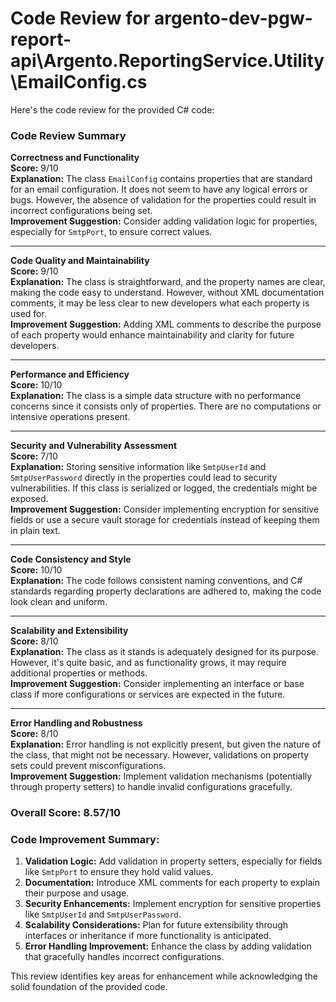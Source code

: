 # Code Review for argento-dev-pgw-report-api\Argento.ReportingService.Utility\EmailConfig.cs

Here's the code review for the provided C# code:

### Code Review Summary

**Correctness and Functionality**  
**Score:** 9/10  
**Explanation:** The class `EmailConfig` contains properties that are standard for an email configuration. It does not seem to have any logical errors or bugs. However, the absence of validation for the properties could result in incorrect configurations being set.  
**Improvement Suggestion:** Consider adding validation logic for properties, especially for `SmtpPort`, to ensure correct values.

---

**Code Quality and Maintainability**  
**Score:** 9/10  
**Explanation:** The class is straightforward, and the property names are clear, making the code easy to understand. However, without XML documentation comments, it may be less clear to new developers what each property is used for.  
**Improvement Suggestion:** Adding XML comments to describe the purpose of each property would enhance maintainability and clarity for future developers.

---

**Performance and Efficiency**  
**Score:** 10/10  
**Explanation:** The class is a simple data structure with no performance concerns since it consists only of properties. There are no computations or intensive operations present.  

---

**Security and Vulnerability Assessment**  
**Score:** 7/10  
**Explanation:** Storing sensitive information like `SmtpUserId` and `SmtpUserPassword` directly in the properties could lead to security vulnerabilities. If this class is serialized or logged, the credentials might be exposed.  
**Improvement Suggestion:** Consider implementing encryption for sensitive fields or use a secure vault storage for credentials instead of keeping them in plain text.

---

**Code Consistency and Style**  
**Score:** 10/10  
**Explanation:** The code follows consistent naming conventions, and C# standards regarding property declarations are adhered to, making the code look clean and uniform.

---

**Scalability and Extensibility**  
**Score:** 8/10  
**Explanation:** The class as it stands is adequately designed for its purpose. However, it's quite basic, and as functionality grows, it may require additional properties or methods.  
**Improvement Suggestion:** Consider implementing an interface or base class if more configurations or services are expected in the future.

---

**Error Handling and Robustness**  
**Score:** 8/10  
**Explanation:** Error handling is not explicitly present, but given the nature of the class, that might not be necessary. However, validations on property sets could prevent misconfigurations.  
**Improvement Suggestion:** Implement validation mechanisms (potentially through property setters) to handle invalid configurations gracefully.

### Overall Score: 8.57/10

### Code Improvement Summary:
1. **Validation Logic:** Add validation in property setters, especially for fields like `SmtpPort` to ensure they hold valid values.
2. **Documentation:** Introduce XML comments for each property to explain their purpose and usage.
3. **Security Enhancements:** Implement encryption for sensitive properties like `SmtpUserId` and `SmtpUserPassword`.
4. **Scalability Considerations:** Plan for future extensibility through interfaces or inheritance if more functionality is anticipated.
5. **Error Handling Improvement:** Enhance the class by adding validation that gracefully handles incorrect configurations.

This review identifies key areas for enhancement while acknowledging the solid foundation of the provided code.
